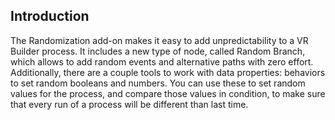 ## Introduction

The Randomization add-on makes it easy to add unpredictability to a VR Builder process. It includes a new type of node,
called Random Branch, which allows to add random events and alternative paths with zero effort.
Additionally, there are a couple tools to work with data properties: behaviors to set random booleans and numbers. You
can use these to set random values for the process, and compare those values in condition, to make sure that every run
of a process will be different than last time.

